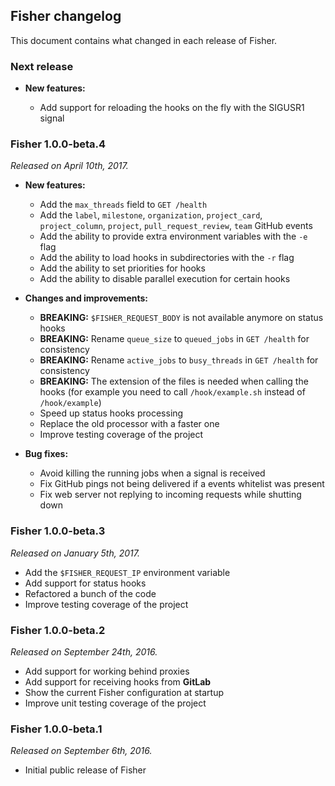 ## Fisher changelog

This document contains what changed in each release of Fisher.

### Next release

* **New features:**

    * Add support for reloading the hooks on the fly with the SIGUSR1 signal

### Fisher 1.0.0-beta.4

*Released on April 10th, 2017.*

* **New features:**

   * Add the `max_threads` field to `GET /health`
   * Add the `label`, `milestone`, `organization`, `project_card`,
    `project_column`, `project`, `pull_request_review`, `team` GitHub events
   * Add the ability to provide extra environment variables with the `-e` flag
   * Add the ability to load hooks in subdirectories with the `-r` flag
   * Add the ability to set priorities for hooks
   * Add the ability to disable parallel execution for certain hooks

* **Changes and improvements:**

   * **BREAKING:** `$FISHER_REQUEST_BODY` is not available anymore on status
     hooks
   * **BREAKING:** Rename `queue_size` to `queued_jobs` in `GET /health` for
     consistency
   * **BREAKING:** Rename `active_jobs` to `busy_threads` in `GET /health` for
     consistency
   * **BREAKING:** The extension of the files is needed when calling the hooks
     (for example you need to call `/hook/example.sh` instead of `/hook/example`)
   * Speed up status hooks processing
   * Replace the old processor with a faster one
   * Improve testing coverage of the project

* **Bug fixes:**

   * Avoid killing the running jobs when a signal is received
   * Fix GitHub pings not being delivered if a events whitelist was present
   * Fix web server not replying to incoming requests while shutting down

### Fisher 1.0.0-beta.3

*Released on January 5th, 2017.*

* Add the `$FISHER_REQUEST_IP` environment variable
* Add support for status hooks
* Refactored a bunch of the code
* Improve testing coverage of the project

### Fisher 1.0.0-beta.2

*Released on September 24th, 2016.*

* Add support for working behind proxies
* Add support for receiving hooks from **GitLab**
* Show the current Fisher configuration at startup
* Improve unit testing coverage of the project

### Fisher 1.0.0-beta.1

*Released on September 6th, 2016.*

* Initial public release of Fisher
